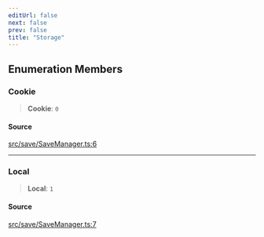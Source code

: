 ```yaml
---
editUrl: false
next: false
prev: false
title: "Storage"
---
```


## Enumeration Members

### Cookie

> **Cookie**: `0`

#### Source

[src/save/SaveManager.ts:6](https://github.com/relishinc/dill-pixel/blob/c79d8e8552aaa0f13a29535c819ae67d025b4669/src/save/SaveManager.ts#L6)

***

### Local

> **Local**: `1`

#### Source

[src/save/SaveManager.ts:7](https://github.com/relishinc/dill-pixel/blob/c79d8e8552aaa0f13a29535c819ae67d025b4669/src/save/SaveManager.ts#L7)
